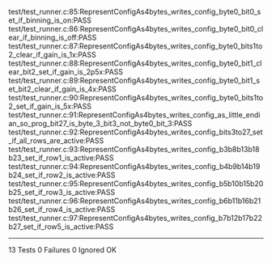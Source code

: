test/test_runner.c:85:RepresentConfigAs4bytes_writes_config_byte0_bit0_set_if_binning_is_on:PASS
test/test_runner.c:86:RepresentConfigAs4bytes_writes_config_byte0_bit0_clear_if_binning_is_off:PASS
test/test_runner.c:87:RepresentConfigAs4bytes_writes_config_byte0_bits1to2_clear_if_gain_is_1x:PASS
test/test_runner.c:88:RepresentConfigAs4bytes_writes_config_byte0_bit1_clear_bit2_set_if_gain_is_2p5x:PASS
test/test_runner.c:89:RepresentConfigAs4bytes_writes_config_byte0_bit1_set_bit2_clear_if_gain_is_4x:PASS
test/test_runner.c:90:RepresentConfigAs4bytes_writes_config_byte0_bits1to2_set_if_gain_is_5x:PASS
test/test_runner.c:91:RepresentConfigAs4bytes_writes_config_as_little_endian_so_prog_bit27_is_byte_3_bit3_not_byte0_bit_3:PASS
test/test_runner.c:92:RepresentConfigAs4bytes_writes_config_bits3to27_set_if_all_rows_are_active:PASS
test/test_runner.c:93:RepresentConfigAs4bytes_writes_config_b3b8b13b18b23_set_if_row1_is_active:PASS
test/test_runner.c:94:RepresentConfigAs4bytes_writes_config_b4b9b14b19b24_set_if_row2_is_active:PASS
test/test_runner.c:95:RepresentConfigAs4bytes_writes_config_b5b10b15b20b25_set_if_row3_is_active:PASS
test/test_runner.c:96:RepresentConfigAs4bytes_writes_config_b6b11b16b21b26_set_if_row4_is_active:PASS
test/test_runner.c:97:RepresentConfigAs4bytes_writes_config_b7b12b17b22b27_set_if_row5_is_active:PASS

-----------------------
13 Tests 0 Failures 0 Ignored 
OK
